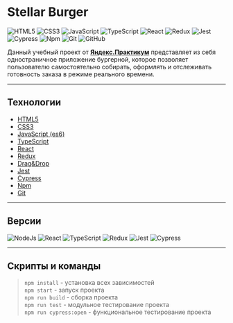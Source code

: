 # Stellar Burger

![HTML5](https://img.shields.io/badge/-HTML5-ff4500?style=flat&logo=html5&logoColor=white)
![CSS3](https://img.shields.io/badge/-CSS3-0000cd?style=flat&logo=CSS3&logoColor=white)
![JavaScript](https://img.shields.io/badge/-JavaScript-ffff00?style=flat&logo=JavaScript&logoColor=ff4500)
![TypeScript](https://img.shields.io/badge/-TypeScript-007acc?style=flat&logo=TypeScript&logoColor=ffffff)
![React](https://img.shields.io/badge/-ReactJS-0000cc?style=flat&logo=React&logoColor=white)
![Redux](https://img.shields.io/badge/-Redux-764abc?style=flat&logo=Redux)
![Jest](https://img.shields.io/badge/-Jest-907F7F?style=flat&logo=Jest&logoColor=ff0000)
![Cypress](https://img.shields.io/badge/-Cypress-5c5c5c?style=flat&logo=Cypress&logoColor=ffffff)
![Npm](https://img.shields.io/badge/-npm-ff0000?style=flat&logo=npm&logoColor=ffffff)
![Git](https://img.shields.io/badge/-Git-ffffff?style=flat&logo=Git&logoColor=critical)
![GitHub](https://img.shields.io/badge/-GitHub-ffffff?style=flat&logo=GitHub&logoColor=black)

Данный учебный проект от [**Яндекс.Практикум**](https://practicum.yandex.ru/react/) представляет из себя одностраничное приложение бургерной,
которое позволяет пользователю самостоятельно собирать, оформлять и отслеживать готовность заказа в режиме реального времени.

---

## Технологии

- [HTML5](http://htmlbook.ru/html5)
- [CSS3](https://html5book.ru/css-css3/)
- [JavaScript (es6)](https://learn.javascript.ru/)
- [TypeScript](https://www.typescriptlang.org/)
- [React](https://ru.reactjs.org/)
- [Redux](https://redux.js.org/)
- [Drag&Drop](https://developer.mozilla.org/ru/docs/Web/API/HTML_Drag_and_Drop_API)
- [Jest](https://jestjs.io/ru/)
- [Cypress](https://www.cypress.io/)
- [Npm](https://www.npmjs.com/)
- [Git](https://git-scm.com/)

---

## Версии

![NodeJs](https://img.shields.io/badge/NodeJs-17.5.0-008800?style=flat&logo=Node.js)
![React](https://img.shields.io/badge/ReactJS-17.0.2-0000cc?style=flat&logo=React&logoColor=0000cc)
![TypeScript](https://img.shields.io/badge/TypeScript-4.5.5-007acc?style=flat&logo=TypeScript&logoColor=007acc)
![Redux](https://img.shields.io/badge/Redux-4.1.2-764abc?style=flat&logo=Redux&logoColor=764abc)
![Jest](https://img.shields.io/badge/Jest-28.1.0-907F7F?style=flat&logo=Jest&logoColor=ff0000)
![Cypress](https://img.shields.io/badge/Cypress-9.6.1-5c5c5c?style=flat&logo=Cypress&logoColor=ffffff)

---

## Скрипты и команды

> `npm install` - установка всех зависимостей  
> `npm start` - запуск проекта  
> `npm run build` - сборка проекта  
> `npm run test` - модульное тестирование проекта  
> `npm run cypress:open` - функциональное тестирование проекта
